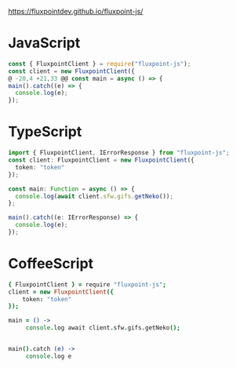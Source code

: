 https://fluxpointdev.github.io/fluxpoint-js/


# JavaScript
```js
const { FluxpointClient } = require("fluxpoint-js");
const client = new FluxpointClient({
@ -20,4 +21,33 @@ const main = async () => {
main().catch((e) => {
  console.log(e);
});
```
# TypeScript
```ts
import { FluxpointClient, IErrorResponse } from "fluxpoint-js";
const client: FluxpointClient = new FluxpointClient({
  token: "token"
});

const main: Function = async () => {
  console.log(await client.sfw.gifs.getNeko());
};

main().catch((e: IErrorResponse) => {
  console.log(e);
});
```
# CoffeeScript
```coffee
{ FluxpointClient } = require "fluxpoint-js";
client = new FluxpointClient({
    token: "token"
});

main = () ->
     console.log await client.sfw.gifs.getNeko();


main().catch (e) ->
     console.log e
```
